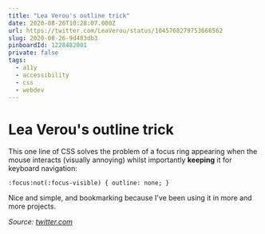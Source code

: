 ```yaml
---
title: "Lea Verou's outline trick"
date: 2020-08-26T10:28:07.000Z
url: https://twitter.com/LeaVerou/status/1045768279753666562
slug: 2020-08-26-9d483db3
pinboardId: 1228482001
private: false
tags:
  - a11y
  - accessibility
  - css
  - webdev
---
```


# Lea Verou's outline trick

This one line of CSS solves the problem of a focus ring appearing when the mouse interacts (visually annoying) whilst importantly **keeping** it for keyboard navigation:

    
    :focus:not(:focus-visible) { outline: none; }
    
    

Nice and simple, and bookmarking because I've been using it in more and more projects.

_Source: [twitter.com](https://twitter.com/LeaVerou/status/1045768279753666562)_
